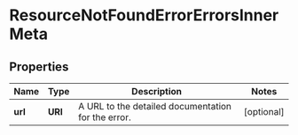 

# ResourceNotFoundErrorErrorsInnerMeta


## Properties

| Name | Type | Description | Notes |
|------------ | ------------- | ------------- | -------------|
|**url** | **URI** | A URL to the detailed documentation for the error. |  [optional] |



